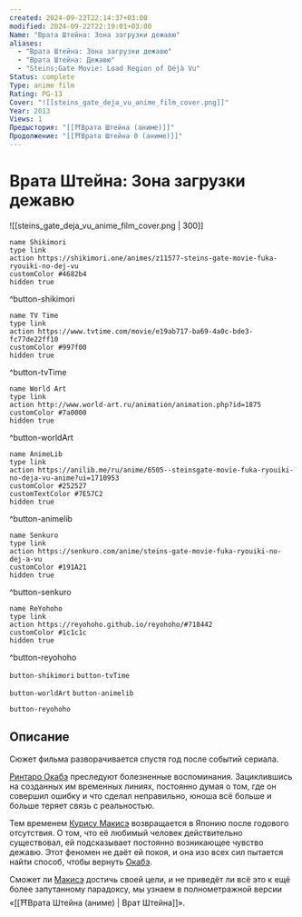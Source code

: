 ```yaml
---
created: 2024-09-22T22:14:37+03:00
modified: 2024-09-22T22:19:01+03:00
Name: "Врата Штейна: Зона загрузки дежавю"
aliases:
  - "Врата Штейна: Зона загрузки дежавю"
  - "Врата Штейна: Дежавю"
  - "Steins;Gate Movie: Load Region of Déjà Vu"
Status: complete
Type: anime film
Rating: PG-13
Cover: "![[steins_gate_deja_vu_anime_film_cover.png]]"
Year: 2013
Views: 1
Предыстория: "[[⛩️Врата Штейна (аниме)]]"
Продолжение: "[[⛩️Врата Штейна 0 (аниме)]]"
---
```


# Врата Штейна: Зона загрузки дежавю

![[steins_gate_deja_vu_anime_film_cover.png | 300]]

```button
name Shikimori
type link
action https://shikimori.one/animes/z11577-steins-gate-movie-fuka-ryouiki-no-dej-vu
customColor #4682b4
hidden true
```
^button-shikimori

```button
name TV Time
type link
action https://www.tvtime.com/movie/e19ab717-ba69-4a0c-bde3-fc77de22ff10
customColor #997f00
hidden true
```
^button-tvTime

```button
name World Art
type link
action http://www.world-art.ru/animation/animation.php?id=1875
customColor #7a0000
hidden true
```
^button-worldArt

```button
name AnimeLib
type link
action https://anilib.me/ru/anime/6505--steinsgate-movie-fuka-ryouiki-no-deja-vu-anime?ui=1710953
customColor #252527
customTextColor #7E57C2
hidden true
```
^button-animelib

```button
name Senkuro
type link
action https://senkuro.com/anime/steins-gate-movie-fuka-ryouiki-no-dej-a-vu
customColor #191A21
hidden true
```
^button-senkuro

```button
name ReYohoho
type link
action https://reyohoho.github.io/reyohoho/#718442
customColor #1c1c1c
hidden true
```
^button-reyohoho



`button-shikimori` `button-tvTime`

`button-worldArt` `button-animelib`

`button-reyohoho`

## Описание

Сюжет фильма разворачивается спустя год после событий сериала.

[Ринтаро Окабэ](https://shikimori.one/characters/35252-rintarou-okabe) преследуют болезненные воспоминания. Зациклившись на созданных им временных линиях, постоянно думая о том, где он совершил ошибку и что сделал неправильно, юноша всё больше и больше теряет связь с реальностью.

Тем временем [Курису Макисэ](https://shikimori.one/characters/34470-kurisu-makise) возвращается в Японию после годового отсутствия. О том, что её любимый человек действительно существовал, ей подсказывает постоянно возникающее чувство дежавю. Этот феномен не даёт ей покоя, и она изо всех сил пытается найти способ, чтобы вернуть [Окабэ](https://shikimori.one/characters/35252-rintarou-okabe).

Сможет ли [Макисэ](https://shikimori.one/characters/34470-kurisu-makise) достичь своей цели, и не приведёт ли всё это к ещё более запутанному парадоксу, мы узнаем в полнометражной версии «[[⛩️Врата Штейна (аниме) | Врат Штейна]]».
